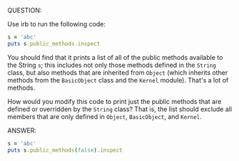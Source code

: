 QUESTION:

Use irb to run the following code:

```ruby
s = 'abc'
puts s.public_methods.inspect
```

You should find that it prints a list of all of the public methods available to the String `s`; this includes not
only those methods defined in the `String` class, but also methods that are inherited from `Object` (which inherits
other methods from the `BasicObject` class and the `Kernel` module). That's a lot of methods.

How would you modify this code to print just the public methods that are defined or overridden by the `String`
class? That is, the list should exclude all members that are only defined in `Object`, `BasicObject`, and `Kernel`.


ANSWER:

```ruby
s = 'abc'
puts s.public_methods(false).inspect
```
